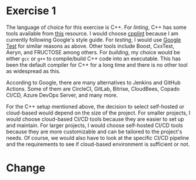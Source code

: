 # Exercise 1

The language of choice for this exercise is C++. For _linting_, C++ has some tools available from [this](https://github.com/caramelomartins/awesome-linters#cc) resource. I would choose [cpplint](https://github.com/cpplint/cpplint) because I am currently following Google's style guide. For _testing_, I would use [Google Test](http://code.google.com/p/googletest/) for similar reasons as above. Other tools include Boost, CxxTest, Aeryn, and FRUCTOSE among others. For _building_, my choice would be either `gcc` or `g++` to compile/build C++ code into an executable. This has been the default compiler for C++ for a long time and there is no other tool as widespread as this.

According to Google, there are many alternatives to Jenkins and GitHub Actions. Some of them are CircleCI, GitLab, Bitrise, CloudBees, Copado CI/CD, Azure DevOps Server, and many more.

For the C++ setup mentioned above, the decision to select self-hosted or cloud-based would depend on the size of the project. For smaller projects, I would choose cloud-based CI/CD tools because they are easier to set up and maintain. For larger projects, I would choose self-hosted CI/CD tools because they are more customizable and can be tailored to the project's needs. Of course, we would also have to look at the specific CI/CD pipeline and the requirements to see if cloud-based environment is sufficient or not.

# Change
